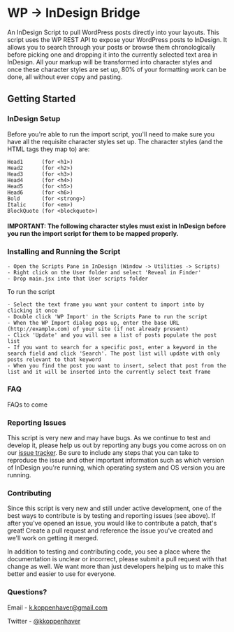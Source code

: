 # WP -> InDesign Bridge

An InDesign Script to pull WordPress posts directly into your layouts. This script uses the WP REST API to expose your WordPress posts to InDesign.  It allows you to search through your posts or browse them chronologically before picking one and dropping it into the currently selected text area in InDesign.  All your markup will be transformed into character styles and once these character styles are set up, 80% of your formatting work can be done, all without ever copy and pasting.

## Getting Started

### InDesign Setup

Before you're able to run the import script, you'll need to make sure you have all the requisite character styles set up. The character styles (and the HTML tags they map to) are:

	Head1      (for <h1>)
	Head2      (for <h2>)
	Head3      (for <h3>)
	Head4      (for <h4>)
	Head5      (for <h5>)
	Head6      (for <h6>)
	Bold       (for <strong>)
	Italic     (for <em>)
	BlockQuote (for <blockquote>)

#### IMPORTANT: The following character styles must exist in InDesign before you run the import script for them to be mapped properly.

### Installing and Running the Script
	
	- Open the Scripts Pane in InDesign (Window -> Utilities -> Scripts)
	- Right click on the User folder and select 'Reveal in Finder'
	- Drop main.jsx into that User scripts folder

To run the script

	- Select the text frame you want your content to import into by clicking it once
	- Double click 'WP Import' in the Scripts Pane to run the script
	- When the WP Import dialog pops up, enter the base URL (http://example.com) of your site (if not already present)
	- Click 'Update' and you will see a list of posts populate the post list
	- If you want to search for a specific post, enter a keyword in the search field and click 'Search'. The post list will update with only posts relevant to that keyword
	- When you find the post you want to insert, select that post from the list and it will be inserted into the currently select text frame

### FAQ

FAQs to come

### Reporting Issues

This script is very new and may have bugs.  As we continue to test and develop it, please help us out by reporting any bugs you come across on on our [issue tracker](https://github.com/kkoppenhaver/wp-indesign-bridge/issues). Be sure to include any steps that you can take to reproduce the issue and other important information such as which version of InDesign you're running, which operating system and OS version you are running.

### Contributing
Since this script is very new and still under active development, one of the best ways to contribute is by testing and reporting issues (see above).  If after you've opened an issue, you would like to contribute a patch, that's great! Create a pull request and reference the issue you've created and we'll work on getting it merged.

In addition to testing and contributing code, you see a place where the documentation is unclear or incorrect, please submit a pull request with that change as well.  We want more than just developers helping us to make this better and easier to use for everyone.

### Questions?
Email - [k.koppenhaver@gmail.com](mailto:k.koppenhaver@gmail.com)

Twitter - [@kkoppenhaver](http://twitter.com/kkoppenhaver)

